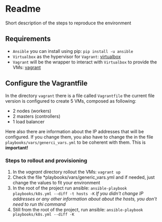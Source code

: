# Readme
Short description of the steps to reproduce the environment

## Requirements
- `Ansible` you can install using pip: `pip install -u ansible`
- `Virtualbox` as the hypervisor for `Vagrant`: [virtualbox](https://www.virtualbox.org/wiki/Downloads)
- `Vagrant` will be the wrapper to interact with `Virtualbox` to provide the VMs: [vagrant](https://www.vagrantup.com/downloads.html)  

## Configure the Vagrantfile
In the directory `vagrant` there is a file called `Vagrantfile` the current file version is configured to create 5 
VMs, composed as following: 
- 2 nodes (workers)
- 2 masters (controllers)
- 1 load balancer

Here also there are information about the IP addresses that will be configured. If you change them, you also have to 
change the in the file `playbooks/vars/generci_vars.yml` to be coherent with them. This is **important!**

### Steps to rollout and provisioning
1. In the *vagrant* directory rollout the VMs: `vagrant up`
2. Check the file *playbooks/vars/generic_vars.yml and if needed, just change the values to fit your environment
2. In the root of the project run ansible: `ansible-playbook playbooks/k8s.yml --diff -t hosts -K` 
   *If you didn't change IP addresses or any other information about about the hosts, you don't need to run thi command*
3. Still from the root of the project, run ansible: `ansible-playbook playbooks/k8s.yml --diff -K`
